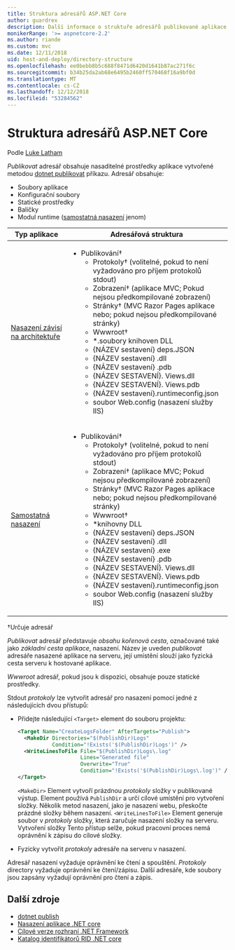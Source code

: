 ```yaml
---
title: Struktura adresářů ASP.NET Core
author: guardrex
description: Další informace o struktuře adresářů publikované aplikace ASP.NET Core.
monikerRange: '>= aspnetcore-2.2'
ms.author: riande
ms.custom: mvc
ms.date: 12/11/2018
uid: host-and-deploy/directory-structure
ms.openlocfilehash: ee0bebb8b5c688f8471d6420d1641b87ac271f6c
ms.sourcegitcommit: b34b25da2ab68e6495b2460ff570468f16a9bf0d
ms.translationtype: MT
ms.contentlocale: cs-CZ
ms.lasthandoff: 12/12/2018
ms.locfileid: "53284562"
---
```

# <a name="aspnet-core-directory-structure"></a>Struktura adresářů ASP.NET Core

Podle [Luke Latham](https://github.com/guardrex)

*Publikovat* adresář obsahuje nasaditelné prostředky aplikace vytvořené metodou [dotnet publikovat](/dotnet/core/tools/dotnet-publish) příkazu. Adresář obsahuje:

* Soubory aplikace
* Konfigurační soubory
* Statické prostředky
* Balíčky
* Modul runtime ([samostatná nasazení](/dotnet/core/deploying/#self-contained-deployments-scd) jenom)

| Typ aplikace | Adresářová struktura |
| -------- | ------------------- |
| [Nasazení závisí na architektuře](/dotnet/core/deploying/#framework-dependent-deployments-fdd) | <ul><li>Publikování&dagger;<ul><li>Protokoly&dagger; (volitelné, pokud to není vyžadováno pro příjem protokolů stdout)</li><li>Zobrazení&dagger; (aplikace MVC; Pokud nejsou předkompilované zobrazení)</li><li>Stránky&dagger; (MVC Razor Pages aplikace nebo; pokud nejsou předkompilované stránky)</li><li>Wwwroot&dagger;</li><li>*\.soubory knihoven DLL</li><li>{NÁZEV sestavení} deps.JSON</li><li>{NÁZEV sestavení} .dll</li><li>{NÁZEV sestavení} .pdb</li><li>{NÁZEV SESTAVENÍ}. Views.dll</li><li>{NÁZEV SESTAVENÍ}. Views.pdb</li><li>{NÁZEV sestavení}.runtimeconfig.json</li><li>soubor Web.config (nasazení služby IIS)</li></ul></li></ul> |
| [Samostatná nasazení](/dotnet/core/deploying/#self-contained-deployments-scd) | <ul><li>Publikování&dagger;<ul><li>Protokoly&dagger; (volitelné, pokud to není vyžadováno pro příjem protokolů stdout)</li><li>Zobrazení&dagger; (aplikace MVC; Pokud nejsou předkompilované zobrazení)</li><li>Stránky&dagger; (MVC Razor Pages aplikace nebo; pokud nejsou předkompilované stránky)</li><li>Wwwroot&dagger;</li><li>\*knihovny DLL</li><li>{NÁZEV sestavení} deps.JSON</li><li>{NÁZEV sestavení} .dll</li><li>{NÁZEV sestavení} .exe</li><li>{NÁZEV sestavení} .pdb</li><li>{NÁZEV SESTAVENÍ}. Views.dll</li><li>{NÁZEV SESTAVENÍ}. Views.pdb</li><li>{NÁZEV sestavení}.runtimeconfig.json</li><li>soubor Web.config (nasazení služby IIS)</li></ul></li></ul> |

&dagger;Určuje adresář

*Publikovat* adresář představuje *obsahu kořenová cesta*, označované také jako *základní cesta aplikace*, nasazení. Název je uveden *publikovat* adresáře nasazené aplikace na serveru, její umístění slouží jako fyzická cesta serveru k hostované aplikace.

*Wwwroot* adresář, pokud jsou k dispozici, obsahuje pouze statické prostředky.

Stdout *protokoly* lze vytvořit adresář pro nasazení pomocí jedné z následujících dvou přístupů:

* Přidejte následující `<Target>` element do souboru projektu:

   ```xml
   <Target Name="CreateLogsFolder" AfterTargets="Publish">
     <MakeDir Directories="$(PublishDir)Logs" 
              Condition="!Exists('$(PublishDir)Logs')" />
     <WriteLinesToFile File="$(PublishDir)Logs\.log" 
                       Lines="Generated file" 
                       Overwrite="True" 
                       Condition="!Exists('$(PublishDir)Logs\.log')" />
   </Target>
   ```

   `<MakeDir>` Element vytvoří prázdnou *protokoly* složky v publikované výstup. Element používá `PublishDir` a určí cílové umístění pro vytvoření složky. Několik metod nasazení, jako je nasazení webu, přeskočte prázdné složky během nasazení. `<WriteLinesToFile>` Element generuje soubor v *protokoly* složky, která zaručuje nasazení složky na serveru. Vytvoření složky Tento přístup selže, pokud pracovní proces nemá oprávnění k zápisu do cílové složky.

* Fyzicky vytvořit *protokoly* adresáře na serveru v nasazení.

Adresář nasazení vyžaduje oprávnění ke čtení a spouštění. *Protokoly* directory vyžaduje oprávnění ke čtení/zápisu. Další adresáře, kde soubory jsou zapsány vyžadují oprávnění pro čtení a zápis.

## <a name="additional-resources"></a>Další zdroje

* [dotnet publish](/dotnet/core/tools/dotnet-publish)
* [Nasazení aplikace .NET core](/dotnet/core/deploying/)
* [Cílové verze rozhraní .NET Framework](/dotnet/standard/frameworks)
* [Katalog identifikátorů RID .NET core](/dotnet/core/rid-catalog)
